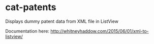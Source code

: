 # cat-patents
Displays dummy patent data from XML file in ListView

Documentation here: http://whitneyhaddow.com/2015/06/01/xml-to-listview/
